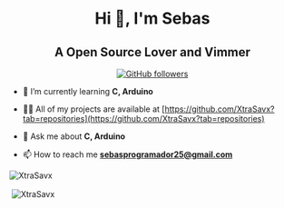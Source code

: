 
<h1 align="center">Hi 👋, I'm Sebas</h1>
<h2 align="center">A Open Source Lover and Vimmer</h3>

<p align="center" width="100%">
  <a href="https://github.com/XtraSavx">
    <img src="https://img.shields.io/github/followers/XtraSavx?style=flat-square&label=Github%20Followers" alt="GitHub followers"/>
   </a>
</p>

- 🌱 I’m currently learning **C, Arduino**

- 👨‍💻 All of my projects are available at [https://github.com/XtraSavx?tab=repositories](https://github.com/XtraSavx?tab=repositories)

- 💬 Ask me about **C, Arduino**

- 📫 How to reach me **sebasprogramador25@gmail.com**

<p><img align="center" src="https://github-readme-stats.vercel.app/api/top-langs?username=xtrasavx&show_icons=true&theme=tokyonight&locale=en&layout=compact" alt="XtraSavx" /></p>

<p>&nbsp;<img align="center" src="https://github-readme-stats.vercel.app/api?username=xtrasavx&show_icons=true&theme=tokyonight&locale=en" alt="XtraSavx" /></p>


